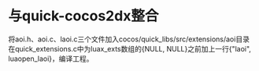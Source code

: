 # 与quick-cocos2dx整合
将aoi.h、aoi.c、laoi.c三个文件加入cocos/quick_libs/src/extensions/aoi目录
在quick_extensions.c中为luax_exts数组的{NULL, NULL}之前加上一行{"laoi", luaopen_laoi}，编译工程。